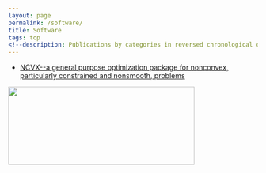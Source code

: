 ```yaml
---
layout: page
permalink: /software/
title: Software
tags: top
<!--description: Publications by categories in reversed chronological order. -->
---
```



+ [NCVX--a general purpose optimization package for nonconvex, particularly constrained and nonsmooth, problems](https://ncvx.org/) 
<div class="img_row">
    <img src="{{ site.baseurl }}/software/ncvx_logo.png" width="376" height="158">
</div>
  

